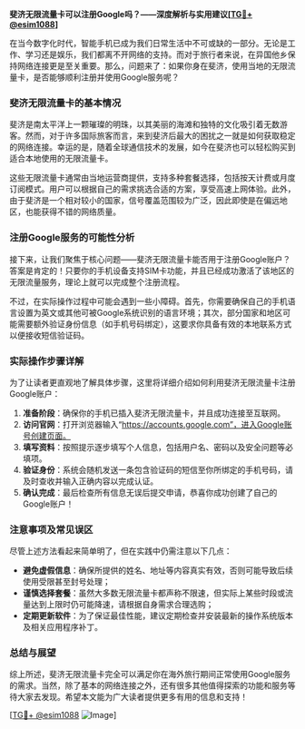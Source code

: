 **斐济无限流量卡可以注册Google吗？——深度解析与实用建议[[TG💪+ @esim1088](https://t.me/s/esim1088)]**

在当今数字化时代，智能手机已成为我们日常生活中不可或缺的一部分。无论是工作、学习还是娱乐，我们都离不开网络的支持。而对于旅行者来说，在异国他乡保持网络连接更是至关重要。那么，问题来了：如果你身在斐济，使用当地的无限流量卡，是否能够顺利注册并使用Google服务呢？

### 斐济无限流量卡的基本情况

斐济是南太平洋上一颗璀璨的明珠，以其美丽的海滩和独特的文化吸引着无数游客。然而，对于许多国际旅客而言，来到斐济后最大的困扰之一就是如何获取稳定的网络连接。幸运的是，随着全球通信技术的发展，如今在斐济也可以轻松购买到适合本地使用的无限流量卡。

这些无限流量卡通常由当地运营商提供，支持多种套餐选择，包括按天计费或月度订阅模式。用户可以根据自己的需求挑选合适的方案，享受高速上网体验。此外，由于斐济是一个相对较小的国家，信号覆盖范围较为广泛，因此即使是在偏远地区，也能获得不错的网络质量。

### 注册Google服务的可能性分析

接下来，让我们聚焦于核心问题——斐济无限流量卡能否用于注册Google账户？答案是肯定的！只要你的手机设备支持SIM卡功能，并且已经成功激活了该地区的无限流量服务，理论上就可以完成整个注册流程。

不过，在实际操作过程中可能会遇到一些小障碍。首先，你需要确保自己的手机语言设置为英文或其他可被Google系统识别的语言环境；其次，部分国家和地区可能需要额外验证身份信息（如手机号码绑定），这要求你具备有效的本地联系方式以便接收短信验证码。

### 实际操作步骤详解

为了让读者更直观地了解具体步骤，这里将详细介绍如何利用斐济无限流量卡注册Google账户：

1. **准备阶段**：确保你的手机已插入斐济无限流量卡，并且成功连接至互联网。
2. **访问官网**：打开浏览器输入“https://accounts.google.com”，进入Google账号创建页面。
3. **填写资料**：按照提示逐步填写个人信息，包括用户名、密码以及安全问题等必填项。
4. **验证身份**：系统会随机发送一条包含验证码的短信至你所绑定的手机号码，请及时查收并输入正确内容以完成认证。
5. **确认完成**：最后检查所有信息无误后提交申请，恭喜你成功创建了自己的Google账户！

### 注意事项及常见误区

尽管上述方法看起来简单明了，但在实践中仍需注意以下几点：

- **避免虚假信息**：确保所提供的姓名、地址等内容真实有效，否则可能导致后续使用受限甚至封号处理；
- **谨慎选择套餐**：虽然大多数无限流量卡都声称不限速，但实际上某些时段或流量达到上限时仍可能降速，请根据自身需求合理选购；
- **定期更新软件**：为了保证最佳性能，建议定期检查并安装最新的操作系统版本及相关应用程序补丁。

### 总结与展望

综上所述，斐济无限流量卡完全可以满足你在海外旅行期间正常使用Google服务的需求。当然，除了基本的网络连接之外，还有很多其他值得探索的功能和服务等待大家去发现。希望本文能为广大读者提供更多有用的信息和支持！

[[TG💪+ @esim1088](https://t.me/s/esim1088) ![Image](https://i.postimg.cc/4NQfJmqS/Snipaste-2025-05-13-00-14-12.png)]